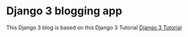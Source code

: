 # Django 3 blogging app

This Django 3 blog is based on this Django 3 Tutorial [Django 3 Tutorial](https://tubemint.com/django-3-tutorial/)
